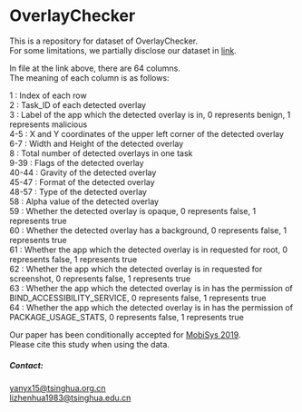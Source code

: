 # OverlayChecker

This is a repository for dataset of OverlayChecker.<br/>
For some limitations, we partially disclose our dataset in [link](https://share.weiyun.com/5VjkGAI).<br/>

In file at the link above, there are 64 columns.<br/>
The meaning of each column is as follows:<br/>

1     : Index of each row<br/>
2     : Task_ID of each detected overlay<br/>
3     : Label of the app which the detected overlay is in, 0 represents benign, 1 represents malicious<br/>
4-5   : X and Y coordinates of the upper left corner of the detected overlay<br/>
6-7   : Width and Height of the detected overlay<br/>
8     : Total number of detected overlays in one task<br/>
9-39  : Flags of the detected overlay<br/>
40-44 : Gravity of the detected overlay<br/>
45-47 : Format of the detected overlay<br/>
48-57 : Type of the detected overlay<br/>
58    : Alpha value of the detected overlay<br/>
59    : Whether the detected overlay is opaque, 0 represents false, 1 represents true<br/>
60    : Whether the detected overlay has a background, 0 represents false, 1 represents true<br/>
61    : Whether the app which the detected overlay is in requested for root, 0 represents false, 1 represents true<br/>
62    : Whether the app which the detected overlay is in requested for screenshot, 0 represents false, 1 represents true<br/>
63    : Whether the app which the detected overlay is in has the permission of BIND_ACCESSIBILITY_SERVICE, 0 represents false, 1 represents true<br/>
64    : Whether the app which the detected overlay is in has the permission of PACKAGE_USAGE_STATS, 0 represents false, 1 represents true<br/>


Our paper has been conditionally accepted for [MobiSys 2019](https://www.sigmobile.org/mobisys/2019/).<br/>
Please cite this study when using the data.<br/>

##### Contact:
<yanyx15@tsinghua.org.cn><br/>
<lizhenhua1983@tsinghua.edu.cn>
